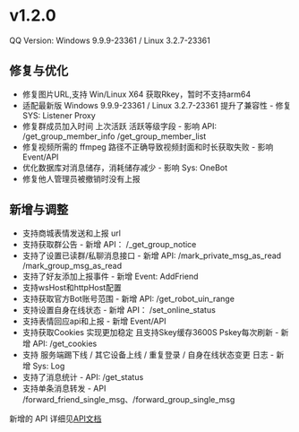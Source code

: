 # v1.2.0

QQ Version: Windows 9.9.9-23361 / Linux 3.2.7-23361

## 修复与优化

* 修复图片URL,支持 Win/Linux X64 获取Rkey，暂时不支持arm64
* 适配最新版 Windows 9.9.9-23361 / Linux 3.2.7-23361 提升了兼容性 - 修复 SYS: Listener Proxy
* 修复群成员加入时间 上次活跃 活跃等级字段 - 影响 API: /get_group_member_info /get_group_member_list
* 修复视频所需的 ffmpeg 路径不正确导致视频封面和时长获取失败 - 影响 Event/API
* 优化数据库对消息储存，消耗储存减少 - 影响 Sys: OneBot
* 修复他人管理员被撤销时没有上报

## 新增与调整
* 支持商城表情发送和上报 url
* 支持获取群公告 - 新增 API： /_get_group_notice
* 支持了设置已读群/私聊消息接口 - 新增 API: /mark_private_msg_as_read /mark_group_msg_as_read
* 支持了好友添加上报事件 - 新增 Event: AddFriend
* 支持wsHost和httpHost配置
* 支持获取官方Bot账号范围 - 新增 API: /get_robot_uin_range
* 支持设置自身在线状态 - 新增 API： /set_online_status
* 支持表情回应api和上报 - 新增 Event/API
* 支持获取Cookies 实现更加稳定 且支持Skey缓存3600S Pskey每次刷新 - 新增 API: /get_cookies
* 支持 服务端踢下线 / 其它设备上线 / 重复登录 / 自身在线状态变更 日志 - 新增 Sys: Log
* 支持了消息统计 - API: /get_status
* 支持单条消息转发 - API /forward_friend_single_msg、/forward_group_single_msg

新增的 API 详细见[API文档](https://napneko.github.io/zh-CN/develop/extends_api)
